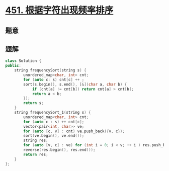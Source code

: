 #  [451. 根据字符出现频率排序](https://leetcode.cn/problems/sort-characters-by-frequency/)

## 题意



## 题解



```c++
class Solution {
public:
    string frequencySort(string s) {
        unordered_map<char, int> cnt;
        for (auto c: s) cnt[c] ++ ;
        sort(s.begin(), s.end(), [&](char a, char b) {
            if (cnt[a] != cnt[b]) return cnt[a] > cnt[b];
            return a < b;
        });
        return s;
    }
    string frequencySort_1(string s) {
        unordered_map<char, int> cnt;
        for (auto c : s) ++ cnt[c];
        vector<pair<int, char>> ve;
        for (auto [c, v] : cnt) ve.push_back({v, c});
        sort(ve.begin(), ve.end());
        string res;
        for (auto [v, c] : ve) for (int i = 0; i < v; ++ i ) res.push_back(c);
        reverse(res.begin(), res.end());
        return res;
    }
};
```



```python3

```

